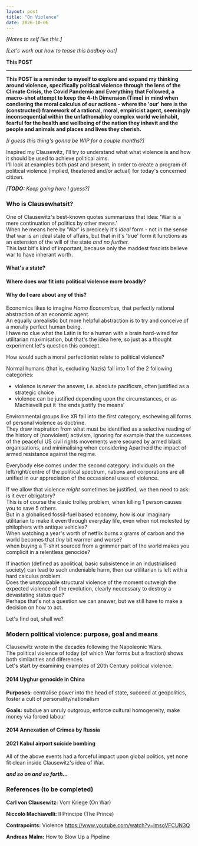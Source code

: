 ```yaml
---
layout: post
title: "On Violence"
date: 2026-10-06
---
```


_[Notes to self like this.]_

_[Let's work out how to tease this badboy out]_


**This POST**

----


**This POST is a reminder to myself to explore and expand my thinking around violence, specifically political violence through the lens of the Climate Crisis, the Covid Pandemic and Everything that Followed, a macro-shot attempt to keep the 4-th Dimension (Time) in mind when condiering the moral calculus of our actions - where the 'our' here is the (constructed) framework of a rational, moral, empiricist agent, seemingly inconsequential within the unfathomabley complex world we inhabit, fearful for the health and wellbeing of the nation they inhavit and the people and animals and places and lives they cherish.**     

_[I guess this thing's gonna be WIP for a couple months?]_

Inspired my Clausewitz, I'll try to understand what what violence is and how it should be used to achieve political aims.  
I'll look at examples both past and present,
in order to create a program of political violence (implied, theatened and/or actual) for today's concerned citizen.  

_[**TODO:** Keep going here I guess?]_

### Who is Clausewhatsit?

One of Clausewitz's best-known quotes summarizes that idea: 'War is a mere continuation of politics by other means.'  
When he means here by 'War' is precicely it's _ideal_ form - not in the sense that war is an ideal state of affairs,
but that in it's 'true' form it functions as an extension of the will of the state _and no further._  
This last bit's kind of important, because only the maddest fascists believe war to have inherant worth.  

#### What's a state?

#### Where does war fit into political violence more broadly?

#### Why do I care about any of this?

Economics likes to imagine _Homo Economicus,_ that perfectly rational abstraction of an economic agent.  
An equally unrealistic but more helpful abstraction is to try and conceive of a morally perfect human being.  
I have no clue what the Latin is for a human with a brain hard-wired for utilitarian maximisation, 
but that's the idea here, so just as a thought experiment let's question this concept.  

How would such a moral perfectionist relate to political violence?

Normal humans (that is, excluding Nazis) fall into 1 of the 2 following categories:
* violence is _never_ the answer, i.e. absolute pacificsm, often justified as a strategic choice
* violence can be justified depending upon the circumstances, or as Machiavelli put it 'the ends justify the means'

Environmental groups like XR fall into the first category, eschewing all forms of personal violence as doctrine.  
They draw inspiration from what must be identified as a selective reading of the history of (nonviolent) activism, 
ignoring for example that the successes of the peaceful US civil rights movements were secured by armed black organisations,
and minimalising when considering Apartheid the impact of armed resistance against the regime.

Everybody else comes under the second category: 
individuals on the left/right/centre of the political spectrum, 
nations and corporations are all unified in our appreciation of the occassional uses of violence.  

If we allow that violence _might_ sometimes be justified, we then need to ask: is it ever obligatory?  
This is of course the clasic trolley problem, when killing 1 person causes you to save 5 others.  
But in a globalised fossil-fuel based economy, how is our imaginary utilitarian to make it even through everyday life,
even when not molested by philophers with antique vehicles?  
When watching a year's worth of netflix burns x grams of carbon and the world becomes that _tiny_ bit warmer and worse?  
when buying a T-shirt sourced from a grimmer part of the world makes you complicit in a relentless genocide?  

If inaction (defined as apolitical, basic subsistence in an industrialised society) can lead to such undeniable harm,
then our utilitarian is left with a hard calculus problem.  
Does the unstoppable structural violence of the moment outweigh the expected violence of the revolution,
clearly neccessary to destroy a devastating status quo?  
Perhaps that's not a question we can answer, but we still have to make a decision on how to act.  

Let's find out, shall we?

### Modern political violence: purpose, goal and means

Clausewitz wrote in the decades following the Napoleonic Wars.   
The political violence of today (of which War forms but a fraction) shows both similarities and diferences.   
Let's start by examining examples of 20th Century political violence.  

#### 2014 Uyghur genocide in China

**Purposes:** centralise power into the head of state, succeed at geopolitics, foster a cult of personality/nationalism

**Goals:** subdue an unruly outgroup, enforce cultural homogeneity, make money via forced labour

#### 2014 Annexation of Crimea by Russia

#### 2021 Kabul airport suicide bombing

All of the above events had a forceful impact upon global politics, yet none fit clean inside Clausewitz's idea of War.  

_**and so on and so forth...**_







### References (to be completed)

**Carl von Clausewitz:** Vom Kriege (On War)

**Niccolò Machiavelli:** Il Principe (The Prince)

**Contrapoints:** Violence https://www.youtube.com/watch?v=lmsoVFCUN3Q

**Andreas Malm:** How to Blow Up a Pipeline 

